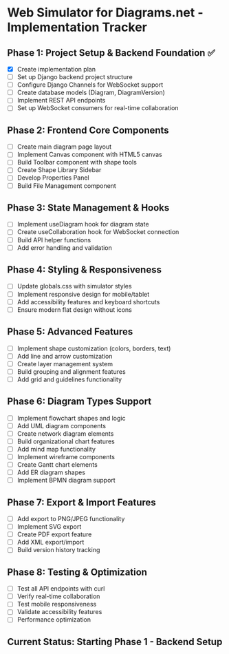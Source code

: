# Web Simulator for Diagrams.net - Implementation Tracker

## Phase 1: Project Setup & Backend Foundation ✅
- [x] Create implementation plan
- [ ] Set up Django backend project structure
- [ ] Configure Django Channels for WebSocket support
- [ ] Create database models (Diagram, DiagramVersion)
- [ ] Implement REST API endpoints
- [ ] Set up WebSocket consumers for real-time collaboration

## Phase 2: Frontend Core Components
- [ ] Create main diagram page layout
- [ ] Implement Canvas component with HTML5 canvas
- [ ] Build Toolbar component with shape tools
- [ ] Create Shape Library Sidebar
- [ ] Develop Properties Panel
- [ ] Build File Management component

## Phase 3: State Management & Hooks
- [ ] Implement useDiagram hook for diagram state
- [ ] Create useCollaboration hook for WebSocket connection
- [ ] Build API helper functions
- [ ] Add error handling and validation

## Phase 4: Styling & Responsiveness
- [ ] Update globals.css with simulator styles
- [ ] Implement responsive design for mobile/tablet
- [ ] Add accessibility features and keyboard shortcuts
- [ ] Ensure modern flat design without icons

## Phase 5: Advanced Features
- [ ] Implement shape customization (colors, borders, text)
- [ ] Add line and arrow customization
- [ ] Create layer management system
- [ ] Build grouping and alignment features
- [ ] Add grid and guidelines functionality

## Phase 6: Diagram Types Support
- [ ] Implement flowchart shapes and logic
- [ ] Add UML diagram components
- [ ] Create network diagram elements
- [ ] Build organizational chart features
- [ ] Add mind map functionality
- [ ] Implement wireframe components
- [ ] Create Gantt chart elements
- [ ] Add ER diagram shapes
- [ ] Implement BPMN diagram support

## Phase 7: Export & Import Features
- [ ] Add export to PNG/JPEG functionality
- [ ] Implement SVG export
- [ ] Create PDF export feature
- [ ] Add XML export/import
- [ ] Build version history tracking

## Phase 8: Testing & Optimization
- [ ] Test all API endpoints with curl
- [ ] Verify real-time collaboration
- [ ] Test mobile responsiveness
- [ ] Validate accessibility features
- [ ] Performance optimization

## Current Status: Starting Phase 1 - Backend Setup
